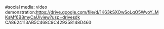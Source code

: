 #social media: video demonstration:https://drive.google.com/file/d/1K63kSXOwSoLqO5WyoY_MKsMf6B8myCaU/view?usp=drivesdk CA8624113AB5C468C9C429358148D460

